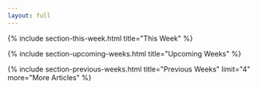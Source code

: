 ```yaml
---
layout: full
---
```


<!--
{% include section-featured.html title="Featured Story" %}
-->

{% include section-this-week.html title="This Week" %}

{% include section-upcoming-weeks.html title="Upcoming Weeks" %}

{% include section-previous-weeks.html title="Previous Weeks" limit="4" more="More Articles" %}

<!-- 
{% include section-authors.html title="Our Contributors" %}
-->

<!-- 
{% include section-instagram.html title="Latest On Instagram" cols="4" count="4" gutter="true" %}
-->
